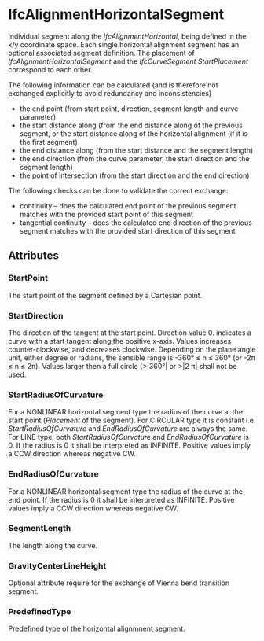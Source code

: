 # IfcAlignmentHorizontalSegment

Individual segment along the _IfcAlignmentHorizontal_, being defined in the x/y coordinate space. Each single horizontal alignment segment has an optional associated segment definition. The placement of _IfcAlignmentHorizontalSegment_ and the _IfcCurveSegment_ _StartPlacement_ correspond to each other.
<!-- end of short definition -->

The following information can be calculated (and is therefore not exchanged explicitly to avoid redundancy and inconsistencies)

* the end point (from start point, direction, segment length and curve parameter)
* the start distance along (from the end distance along of the previous segment, or the start distance along of the horizontal alignment (if it is the first segment)
* the end distance along (from the start distance and the segment length)
* the end direction (from the curve parameter, the start direction and the segment length)
* the point of intersection (from the start direction and the end direction)

The following checks can be done to validate the correct exchange:

* continuity – does the calculated end point of the previous segment matches with the provided start point of this segment
* tangential continuity – does the calculated end direction of the previous segment matches with the provided start direction of this segment

## Attributes

### StartPoint
The start point of the segment defined by a Cartesian point.

### StartDirection
The direction of the tangent at the start point. Direction value 0. indicates a curve with a start tangent along the positive x-axis. Values increases counter-clockwise, and decreases clockwise. Depending on the plane angle unit, either degree or radians, the sensible range is -360° ≤ n ≤ 360° (or -2π ≤ n ≤ 2π). Values larger then a full circle (>|360°| or >|2 π| shall not be used.

### StartRadiusOfCurvature
For a NONLINEAR horizontal segment type the radius of the curve at the start point (_Placement_ of the segment). For CIRCULAR type it is constant i.e. _StartRadiusOfCurvature_ and _EndRadiusOfCurvature_ are always the same. For LINE type, both _StartRadiusOfCurvature_ and _EndRadiusOfCurvature_ is 0. If the radius is 0 it shall be interpreted as INFINITE. Positive values imply a CCW direction whereas negative CW.

### EndRadiusOfCurvature
For a NONLINEAR horizontal segment type the radius of the curve at the end point. If the radius is 0 it shall be interpreted as INFINITE. Positive values imply a CCW direction whereas negative CW.

### SegmentLength
The length along the curve.

### GravityCenterLineHeight
Optional attribute require for the exchange of Vienna bend transition segment.

### PredefinedType
Predefined type of the horizontal alignmnent segment.
